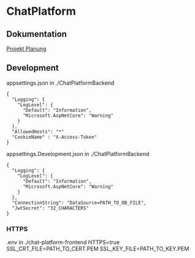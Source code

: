 # ChatPlatform

## Dokumentation

[Projekt Planung](https://github.com/FlurinBruehwiler/ChatPlatform/blob/main/Dokumentation/ProjektPlanung.pdf)

## Development

appsettings.json in ./ChatPlatformBackend

```
{
  "Logging": {
    "LogLevel": {
      "Default": "Information",
      "Microsoft.AspNetCore": "Warning"
    }
  },
  "AllowedHosts": "*"
  "CookieName" : "X-Access-Token"
}
```

appsettings.Development.json in ./ChatPlatformBackend

```
{
  "Logging": {
    "LogLevel": {
      "Default": "Information",
      "Microsoft.AspNetCore": "Warning"
    }
  },
  "ConnectionString": "DataSource=PATH_TO_DB_FILE",
  "JwtSecret": "32_CHARACTERS"
}
```

### HTTPS

.env in ./chat-platform-frontend
HTTPS=true
SSL_CRT_FILE=PATH_TO_CERT.PEM
SSL_KEY_FILE=PATH_TO_KEY.PEM

